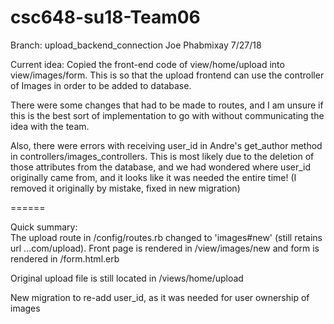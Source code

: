# csc648-su18-Team06

Branch: upload_backend_connection
Joe Phabmixay 7/27/18

Current idea: Copied the front-end code of view/home/upload into view/images/form. This is so that the upload frontend can use the controller of Images in order to be added to database. 

There were some changes that had to be made to routes, and I am unsure if this is the best sort of implementation to go with without communicating the idea with the team.

Also, there were errors with receiving user_id in Andre's get_author method in controllers/images_controllers. This is most likely due to the deletion of those attributes from the database, and we had wondered where user_id originally came from, and it looks like it was needed the entire time! (I removed it originally by mistake, fixed in new migration)

======

Quick summary:    
The upload route in /config/routes.rb changed to 'images#new' (still retains url ...com/upload). Front page is rendered in /view/images/new and form is rendered in /form.html.erb

Original upload file is still located in /views/home/upload

New migration to re-add user_id, as it was needed for user ownership of images